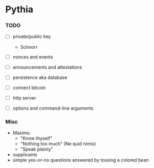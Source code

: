 Pythia
======

### TODO

- [ ] private/public key 
  - Schnorr
- [ ] nonces and events
- [ ] announcements and attestations
- [ ] persistence aka database
- [ ] connect bitcoin
- [ ] http server
- [ ] options and command-line arguments


### Misc

- Maxims:
    - "Know thyself"
    - "Nothing too much" (Ne quid nimis)
    - "Speak plainly"
- supplicants
- simple yes-or-no questions answered by tossing a colored bean

